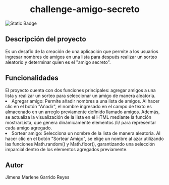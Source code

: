<h1 align="center">  challenge-amigo-secreto </h1>
<img alt="Static Badge" src="https://img.shields.io/badge/Status-Concluido-green">

<h2>Descripción del proyecto</h2>
Es un desafío de la creación de una aplicación que permite a los usuarios ingresar nombres de amigos en una lista para después realizar un sorteo aleatorio y determinar quien es el "amigo secreto". 

<h2>Funcionalidades</h2>
El proyecto cuenta con dos funciones principales: agregar amigos a una lista y realizar un sorteo para seleccionar un amigo de manera aleatoria.

<li>Agregar amigo: Permite añadir nombres a una lista de amigos. Al hacer clic en el botón "Añadir", el nombre ingresado en el campo de texto es almacenado en un arreglo previamente definido llamado amigos. Además, se actualiza la visualización de la lista en el HTML mediante la función mostrarLista, que genera dinámicamente elementos /li/ para representar cada amigo agregado.


<li>Sortear amigo: Selecciona un nombre de la lista de manera aleatoria. Al hacer clic en el botón "Sortear Amigo", se elige un nombre al azar utilizando las funciones Math.random() y Math.floor(), garantizando una selección imparcial dentro de los elementos agregados previamente.
  
<h2>Autor</h2>
Jimena Marlene Garrido Reyes
